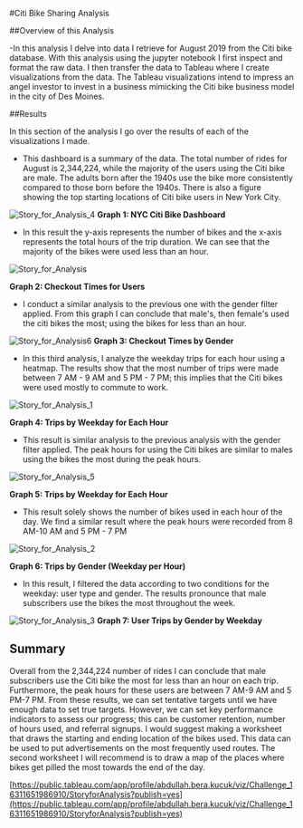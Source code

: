 #Citi Bike Sharing Analysis 

##Overview of this Analysis 

-In this analysis I delve into data I retrieve for August 2019 from the Citi bike database. With this analysis using the jupyter notebook I first inspect and format the raw data. I then transfer the data to Tableau where I create visualizations from the data. The Tableau visualizations intend to impress an angel investor to invest in a business mimicking the Citi bike business model in the city of Des Moines.

##Results 

In this section of the analysis I go over the results of each of the visualizations I made. 




- This dashboard is a summary of the data. The total number of rides for August is 2,344,224, while the majority of the users using the Citi bike are male. The adults born after the 1940s use the bike more consistently compared to those born before the 1940s. There is also a figure showing the top starting locations of Citi bike users in New York City.

![Story_for_Analysis_4](Resources/Story_for_Analysis_4.png)
**Graph 1: NYC Citi Bike Dashboard**




- In this result the y-axis represents the number of bikes and the x-axis represents the total hours of the trip duration. We can see that the majority of the bikes were used less than an hour. 


![Story_for_Analysis](Resources/Story_for_Analysis.png)

**Graph 2: Checkout Times for Users**

- I conduct a similar analysis to the previous one with the gender filter applied. From this graph I can conclude that male's, then female's used the citi bikes the most; using the bikes for less than an hour. 


![Story_for_Analysis6](Resources/Story_for_Analysis6.png)
**Graph 3: Checkout Times by Gender**

- In this third analysis, I analyze the weekday trips for each hour using a heatmap. The results show that the most number of trips were made between 7 AM - 9 AM and 5 PM - 7 PM; this implies that the Citi bikes were used mostly to commute to work.

![Story_for_Analysis_1](Resources/Story_for_Analysis_1.png)

**Graph 4: Trips by Weekday for Each Hour**

- This result is similar analysis to the previous analysis with the gender filter applied. The peak hours for using the Citi bikes are similar to males using the bikes the most during the peak hours.


![Story_for_Analysis_5](Resources/Story_for_Analysis_5.png)

**Graph 5: Trips by Weekday for Each Hour**

- This result solely shows the number of bikes used in each hour of the day. We find a similar result where the peak hours were recorded from 8 AM-10 AM and 5 PM - 7 PM



![Story_for_Analysis_2](Resources/Story_for_Analysis_2.png)

**Graph 6: Trips by Gender (Weekday per Hour)**

- In this result, I filtered the data according to two conditions for the weekday: user type and gender. The results pronounce that male subscribers use the bikes the most throughout the week.


![Story_for_Analysis_3](Resources/Story_for_Analysis_3.png)
**Graph 7: User Trips by Gender by Weekday**

## Summary 

Overall from the 2,344,224 number of rides I can conclude that male subscribers use the Citi bike the most for less than an hour on each trip. Furthermore, the peak hours for these users are between 7 AM-9 AM and 5 PM-7 PM. From these results, we can set tentative targets until we have enough data to set true targets. However, we can set key performance indicators to assess our progress; this can be customer retention, number of hours used, and referral signups. I would suggest making a worksheet that draws the starting and ending location of the bikes used. This data can be used to put advertisements on the most frequently used routes. The second worksheet I will recommend is to draw a map of the places where bikes get pilled the most towards the end of the day.



[https://public.tableau.com/app/profile/abdullah.bera.kucuk/viz/Challenge_16311651986910/StoryforAnalysis?publish=yes](https://public.tableau.com/app/profile/abdullah.bera.kucuk/viz/Challenge_16311651986910/StoryforAnalysis?publish=yes)